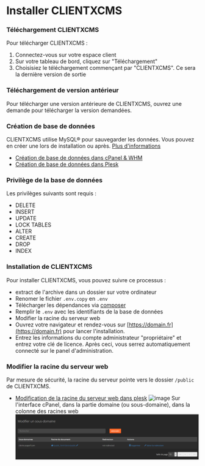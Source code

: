 # Installer CLIENTXCMS

### Téléchargement CLIENTXCMS

Pour télécharger CLIENTXCMS : 
1. Connectez-vous sur votre espace client
2. Sur votre tableau de bord, cliquez sur "Téléchargement"
3. Choisisiez le téléchargement commençant par "CLIENTXCMS". Ce sera la dernière version de sortie

### Téléchargement de version antérieur

Pour télécharger une version antérieure de CLIENTXCMS, ouvrez une demande pour télécharger la version demandées.

### Création de base de données
CLIENTXCMS utilise MySQL® pour sauvegarder les données. Vous pouvez en créer une lors de installation ou après. [Plus d'informations](https://clientxcms.com/docs/fr/database)

- [Création de base de données dans cPanel & WHM](https://docs.cpanel.net/cpanel/databases/mysql-database-wizard/)
- [Création de base de données dans Plesk](https://docs.plesk.com/en-US/17.0/customer-guide/advanced-website-databases.69535/)
### Privilège de la base de données
Les privilèges suivants sont requis :
- DELETE
- INSERT
- UPDATE
- LOCK TABLES
- ALTER
- CREATE
- DROP
- INDEX

### Installation de CLIENTXCMS

Pour installer CLIENTXCMS, vous pouvez suivre ce processus : 
- extract de l'archive dans un dossier sur votre ordinateur
- Renomer le fichier `.env.copy` en `.env`
- Télécharger les dépendances via [composer](https://clientxcms.com/docs/fr/composer)
- Remplir le `.env` avec les identifiants de la base de données
- Modifier la racine du serveur web 
- Ouvrez votre navigateur et rendez-vous sur [https://domain.fr](https://domain.fr) pour lancer l'installation.
- Entrez les informations du compte administrateur "propriétaire" et entrez votre clé de licence.
Après ceci, vous serrez automatiquement connecté sur le panel d'administration.
  
### Modifier la racine du serveur web
Par mesure de sécurité, la racine du serveur pointe vers le dossier `/public` de CLIENTXCMS.
- [Modification de la racine du serveur web dans plesk](https://docs.plesk.com/fr-FR/onyx/administrator-guide/h%C3%A9bergement-web/structure-des-r%C3%A9pertoires-de-sites-web/d%C3%A9finir-une-racine-du-document-personnalis%C3%A9e.77500/)
![image](https://docs.plesk.com/fr-FR/onyx/administrator-guide/images/77501.webp)
  Sur l'interface cPanel, dans la partie domaine (ou sous-domaine), dans la colonne des racines web
  ![image](https://raw.githubusercontent.com/ClientXCMS/docs/master/fr/images/cpanel/cpanel.png)
